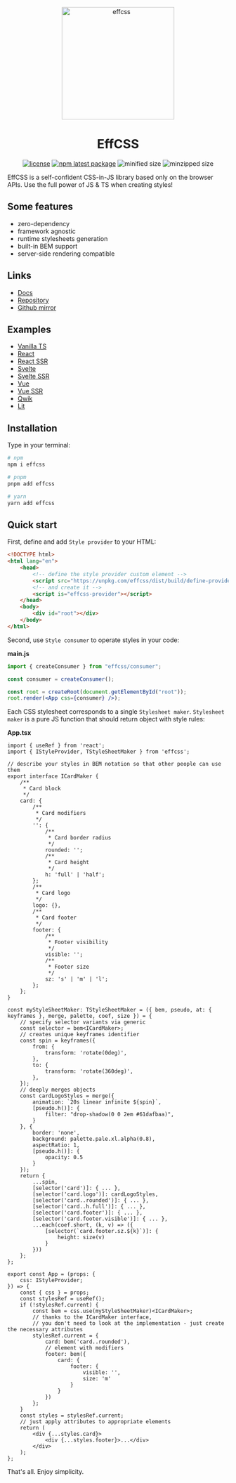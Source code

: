 <p align="center">
  <a href="https://effnd.tech/css/">
    <img alt="effcss" src="https://effnd.tech/effcss_logo.svg" height="256px" />
  </a>
</p>

<h1 align="center">EffCSS</h1>

<div align="center">

[![license](https://badgen.net/static/license/Apache%202.0/blue)](https://gitverse.ru/msabitov/effcss/content/master/LICENSE)
[![npm latest package](https://badgen.net/npm/v/effcss)](https://www.npmjs.com/package/effcss)
![minified size](https://flat-badgen.vercel.app/bundlephobia/min/effcss)
![minzipped size](https://flat-badgen.vercel.app/bundlephobia/minzip/effcss)

</div>

EffCSS is a self-confident CSS-in-JS library based only on the browser APIs. Use the full power of JS & TS when creating styles!

## Some features

-   zero-dependency
-   framework agnostic
-   runtime stylesheets generation
-   built-in BEM support
-   server-side rendering compatible

## Links

-   [Docs](https://effnd.tech/css/)
-   [Repository](https://gitverse.ru/msabitov/effcss)
-   [Github mirror](https://github.com/msabitov/effcss)

## Examples

-   [Vanilla TS](https://stackblitz.com/edit/effcss-3-ts-vitejs?file=index.html)
-   [React](https://stackblitz.com/edit/effcss-3-react-vitejs?file=index.html)
-   [React SSR](https://stackblitz.com/edit/effcss-3-react-ssr-vitejs?file=index.html)
-   [Svelte](https://stackblitz.com/edit/effcss-3-svelte-vitejs?file=index.html)
-   [Svelte SSR](https://stackblitz.com/edit/effcss-3-svelte-ssr-vitejs?file=index.html)
-   [Vue](https://stackblitz.com/edit/effcss-3-vue-vitejs?file=index.html)
-   [Vue SSR](https://stackblitz.com/edit/effcss-3-vue-ssr-vitejs?file=index.html)
-   [Qwik](https://stackblitz.com/edit/effcss-3-qwik-vitejs?file=index.html)
-   [Lit](https://stackblitz.com/edit/effcss-3-lit-vitejs?file=index.html)

## Installation

Type in your terminal:

```sh
# npm
npm i effcss

# pnpm
pnpm add effcss

# yarn
yarn add effcss
```

## Quick start

First, define and add `Style provider` to your HTML:

```html
<!DOCTYPE html>
<html lang="en">
    <head>
        <!-- define the style provider custom element -->
        <script src="https://unpkg.com/effcss/dist/build/define-provider.min.js" crossorigin="anonymous"></script>
        <!-- and create it -->
        <script is="effcss-provider"></script>
    </head>
    <body>
        <div id="root"></div>
    </body>
</html>
```

Second, use `Style consumer` to operate styles in your code:

**main.js**

```jsx
import { createConsumer } from "effcss/consumer";

const consumer = createConsumer();

const root = createRoot(document.getElementById("root"));
root.render(<App css={consumer} />);
```

Each CSS stylesheet corresponds to a single `Stylesheet maker`. `Stylesheet maker` is a pure JS function that should return object with style rules:

**App.tsx**

```tsx
import { useRef } from 'react';
import { IStyleProvider, TStyleSheetMaker } from 'effcss';

// describe your styles in BEM notation so that other people can use them
export interface ICardMaker {
    /**
     * Card block
     */
    card: {
        /**
         * Card modifiers
         */
        '': {
            /**
             * Card border radius
             */
            rounded: '';
            /**
             * Card height
             */
            h: 'full' | 'half';
        };
        /**
         * Card logo
         */
        logo: {},
        /**
         * Card footer
         */
        footer: {
            /**
             * Footer visibility
             */
            visible: '';
            /**
             * Footer size
             */
            sz: 's' | 'm' | 'l';
        };
    };
}

const myStyleSheetMaker: TStyleSheetMaker = ({ bem, pseudo, at: { keyframes }, merge, palette, coef, size }) = {
    // specify selector variants via generic
    const selector = bem<ICardMaker>;
    // creates unique keyframes identifier
    const spin = keyframes({
        from: {
            transform: 'rotate(0deg)',
        },
        to: {
            transform: 'rotate(360deg)',
        },
    });
    // deeply merges objects
    const cardLogoStyles = merge({
        animation: `20s linear infinite ${spin}`,
        [pseudo.h()]: {
            filter: "drop-shadow(0 0 2em #61dafbaa)",
        }
    }, {
        border: 'none',
        background: palette.pale.xl.alpha(0.8),
        aspectRatio: 1,
        [pseudo.h()]: {
            opacity: 0.5
        }
    });
    return {
        ...spin,
        [selector('card')]: { ... },
        [selector('card.logo')]: cardLogoStyles,
        [selector('card..rounded')]: { ... },
        [selector('card..h.full')]: { ... },
        [selector('card.footer')]: { ... },
        [selector('card.footer.visible')]: { ... },
        ...each(coef.short, (k, v) => ({
            [selector(`card.footer.sz.${k}`)]: {
                height: size(v)
            }
        }))
    };
};

export const App = (props: {
    css: IStyleProvider;
}) => {
    const { css } = props;
    const stylesRef = useRef();
    if (!stylesRef.current) {
        const bem = css.use(myStyleSheetMaker)<ICardMaker>;
        // thanks to the ICardMaker interface,
        // you don't need to look at the implementation - just create the necessary attributes
        stylesRef.current = {
            card: bem('card..rounded'),
            // element with modifiers
            footer: bem({
                card: {
                    footer: {
                        visible: '',
                        size: 'm'
                    }
                }
            })
        };
    }
    const styles = stylesRef.current;
    // just apply attributes to appropriate elements
    return (
        <div {...styles.card}>
            <div {...styles.footer}>...</div>
        </div>
    );
};
```

That's all. Enjoy simplicity.
